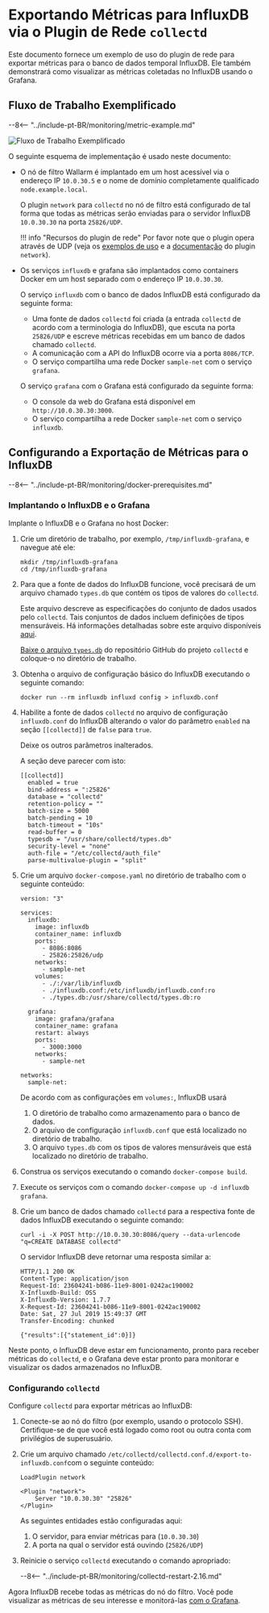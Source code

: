 [img-network-plugin-influxdb]:     ../../images/monitoring/network-plugin-influxdb.png

[doc-grafana]:                     working-with-grafana.md

[link-collectd-networking]:        https://collectd.org/wiki/index.php/Networking_introduction
[link-network-plugin]:             https://collectd.org/documentation/manpages/collectd.conf.5.shtml#plugin_network
[link-typesdb]:                    https://collectd.org/documentation/manpages/types.db.5.shtml
[link-typesdb-file]:               https://github.com/collectd/collectd/blob/master/src/types.db

#   Exportando Métricas para InfluxDB via o Plugin de Rede `collectd`

Este documento fornece um exemplo de uso do plugin de rede para exportar métricas para o banco de dados temporal InfluxDB. Ele também demonstrará como visualizar as métricas coletadas no InfluxDB usando o Grafana.

##  Fluxo de Trabalho Exemplificado

--8<-- "../include-pt-BR/monitoring/metric-example.md"

![Fluxo de Trabalho Exemplificado][img-network-plugin-influxdb]

O seguinte esquema de implementação é usado neste documento:
*   O nó de filtro Wallarm é implantado em um host acessível via o endereço IP `10.0.30.5` e o nome de domínio completamente qualificado `node.example.local`.
    
    O plugin `network` para `collectd` no nó de filtro está configurado de tal forma que todas as métricas serão enviadas para o servidor InfluxDB `10.0.30.30` na porta `25826/UDP`.
    
      
    !!! info "Recursos do plugin de rede"
        Por favor note que o plugin opera através de UDP (veja os [exemplos de uso][link-collectd-networking] e a [documentação][link-network-plugin] do plugin `network`).
    
    
*   Os serviços `influxdb` e grafana são implantados como containers Docker em um host separado com o endereço IP `10.0.30.30`.

    O serviço `influxdb` com o banco de dados InfluxDB está configurado da seguinte forma:

      * Uma fonte de dados `collectd` foi criada (a entrada `collectd` de acordo com a terminologia do InfluxDB), que escuta na porta `25826/UDP` e escreve métricas recebidas em um banco de dados chamado `collectd`.
      * A comunicação com a API do InfluxDB ocorre via a porta `8086/TCP`.
      * O serviço compartilha uma rede Docker `sample-net` com o serviço `grafana`.
    
    
    
    O serviço `grafana` com o Grafana está configurado da seguinte forma:
    
      * O console da web do Grafana está disponível em `http://10.0.30.30:3000`.
      * O serviço compartilha a rede Docker `sample-net` com o serviço `influxdb`.

##  Configurando a Exportação de Métricas para o InfluxDB

--8<-- "../include-pt-BR/monitoring/docker-prerequisites.md"

### Implantando o InfluxDB e o Grafana

Implante o InfluxDB e o Grafana no host Docker:
1.  Crie um diretório de trabalho, por exemplo, `/tmp/influxdb-grafana`, e navegue até ele:
    
    ```
    mkdir /tmp/influxdb-grafana
    cd /tmp/influxdb-grafana
    ```
    
2.  Para que a fonte de dados do InfluxDB funcione, você precisará de um arquivo chamado `types.db` que contém os tipos de valores do `collectd`.
    
    Este arquivo descreve as especificações do conjunto de dados usados pelo `collectd`. Tais conjuntos de dados incluem definições de tipos mensuráveis. Há informações detalhadas sobre este arquivo disponíveis [aqui][link-typesdb].
    
    [Baixe o arquivo `types.db`][link-typesdb-file] do repositório GitHub do projeto `collectd` e coloque-o no diretório de trabalho.
    
3.  Obtenha o arquivo de configuração básico do InfluxDB executando o seguinte comando: 
    
    ```
    docker run --rm influxdb influxd config > influxdb.conf
    ```
    
4.  Habilite a fonte de dados `collectd` no arquivo de configuração `influxdb.conf` do InfluxDB alterando o valor do parâmetro `enabled` na seção `[[collectd]]` de `false` para `true`.
    
    Deixe os outros parâmetros inalterados.
   
    A seção deve parecer com isto:
   
    ```
    [[collectd]]
      enabled = true
      bind-address = ":25826"
      database = "collectd"
      retention-policy = ""
      batch-size = 5000
      batch-pending = 10
      batch-timeout = "10s"
      read-buffer = 0
      typesdb = "/usr/share/collectd/types.db"
      security-level = "none"
      auth-file = "/etc/collectd/auth_file"
      parse-multivalue-plugin = "split"  
    ```
    
5.  Crie um arquivo `docker-compose.yaml` no diretório de trabalho com o seguinte conteúdo:
   
    ```
    version: "3"
    
    services:
      influxdb:
        image: influxdb
        container_name: influxdb
        ports:
          - 8086:8086
          - 25826:25826/udp
        networks:
          - sample-net
        volumes:
          - ./:/var/lib/influxdb
          - ./influxdb.conf:/etc/influxdb/influxdb.conf:ro
          - ./types.db:/usr/share/collectd/types.db:ro
    
      grafana:
        image: grafana/grafana
        container_name: grafana
        restart: always
        ports:
          - 3000:3000
        networks:
          - sample-net
    
    networks:
      sample-net:
    ```

    De acordo com as configurações em `volumes:`, InfluxDB usará
    1.  O diretório de trabalho como armazenamento para o banco de dados.
    2.  O arquivo de configuração `influxdb.conf` que está localizado no diretório de trabalho.
    3.  O arquivo `types.db` com os tipos de valores mensuráveis que está localizado no diretório de trabalho.  
    
6.  Construa os serviços executando o comando `docker-compose build`.
    
7.  Execute os serviços com o comando `docker-compose up -d influxdb grafana`.
    
8.  Crie um banco de dados chamado `collectd` para a respectiva fonte de dados InfluxDB executando o seguinte comando:
   
    ```
    curl -i -X POST http://10.0.30.30:8086/query --data-urlencode "q=CREATE DATABASE collectd"
    ```
    
    O servidor InfluxDB deve retornar uma resposta similar a:
   
    ```
    HTTP/1.1 200 OK
    Content-Type: application/json
    Request-Id: 23604241-b086-11e9-8001-0242ac190002
    X-Influxdb-Build: OSS
    X-Influxdb-Version: 1.7.7
    X-Request-Id: 23604241-b086-11e9-8001-0242ac190002
    Date: Sat, 27 Jul 2019 15:49:37 GMT
    Transfer-Encoding: chunked
    
    {"results":[{"statement_id":0}]}
    ```
    
Neste ponto, o InfluxDB deve estar em funcionamento, pronto para receber métricas do `collectd`, e o Grafana deve estar pronto para monitorar e visualizar os dados armazenados no InfluxDB.

### Configurando `collectd`

Configure `collectd` para exportar métricas ao InfluxDB:
1. Conecte-se ao nó do filtro (por exemplo, usando o protocolo SSH). Certifique-se de que você está logado como root ou outra conta com privilégios de superusuário.
2. Crie um arquivo chamado `/etc/collectd/collectd.conf.d/export-to-influxdb.conf`com o seguinte conteúdo:
   
    ```
    LoadPlugin network
    
    <Plugin "network">
        Server "10.0.30.30" "25826"
    </Plugin>
    ```
    
    As seguintes entidades estão configuradas aqui:

    1.  O servidor, para enviar métricas para (`10.0.30.30`)
    2.  A porta na qual o servidor está ouvindo (`25826/UDP`)
    
3. Reinicie o serviço `collectd` executando o comando apropriado:

    --8<-- "../include-pt-BR/monitoring/collectd-restart-2.16.md"

Agora InfluxDB recebe todas as métricas do nó do filtro. Você pode visualizar as métricas de seu interesse e monitorá-las [com o Grafana][doc-grafana].